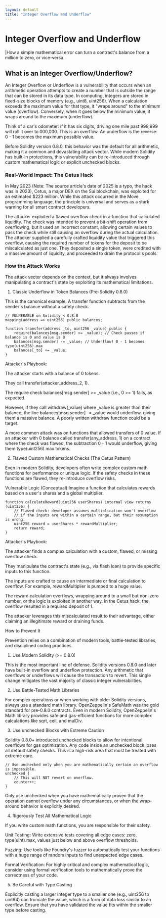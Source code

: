 ```yaml
---
layout: default
title: "Integer Overflow and Underflow"
---
```


# Integer Overflow and Underflow

|How a simple mathematical error can turn a contract's balance from a million to zero, or vice-versa.


## What is an Integer Overflow/Underflow?

An Integer Overflow or Underflow is a vulnerability that occurs when an arithmetic operation attempts to create a number that is outside the range that can be stored in its data type. In computing, integers are stored in fixed-size blocks of memory (e.g., uint8, uint256). When a calculation exceeds the maximum value for that type, it "wraps around" to the minimum value (overflow). Conversely, when it goes below the minimum value, it wraps around to the maximum (underflow).

Think of a car's odometer: if it has six digits, driving one mile past 999,999 will roll it over to 000,000. This is an overflow. An underflow is the reverse: 0 - 1 becomes the maximum possible value.

Before Solidity version 0.8.0, this behavior was the default for all arithmetic, making it a common and devastating attack vector. While modern Solidity has built-in protections, this vulnerability can be re-introduced through custom mathematical logic or explicit unchecked blocks.

### Real-World Impact: The Cetus Hack

In May 2023 (Note: The source article's date of 2025 is a typo, the hack was in 2023), Cetus, a major DEX on the Sui blockchain, was exploited for an estimated $223 million. While this attack occurred in the Move programming language, the principle is universal and serves as a stark warning for all smart contract developers.

The attacker exploited a flawed overflow check in a function that calculated liquidity. The check was intended to prevent a bit-shift operation from overflowing, but it used an incorrect constant, allowing certain values to pass the check while still causing an overflow during the actual calculation. The attacker supplied a carefully crafted liquidity value that triggered this overflow, causing the required number of tokens for the deposit to be miscalculated as just one. They deposited a single token, were credited with a massive amount of liquidity, and proceeded to drain the protocol's pools.

### How the Attack Works

The attack vector depends on the context, but it always involves manipulating a contract's state by exploiting its mathematical limitations.

1. Classic Underflow in Token Balances (Pre-Solidity 0.8.0)

This is the canonical example. A transfer function subtracts from the sender's balance without a safety check.



```sol
// VULNERABLE on Solidity < 0.8.0
mapping(address => uint256) public balances;

function transfer(address _to, uint256 _value) public {
    require(balances[msg.sender] >= _value); // Check passes if balance is 0 and value is 0
    balances[msg.sender] -= _value; // Underflow! 0 - 1 becomes type(uint256).max
    balances[_to] += _value;
}
```

Attacker's Playbook:

The attacker starts with a balance of 0 tokens.

They call transfer(attacker_address_2, 1).

The require check balances[msg.sender] >= _value (i.e., 0 >= 1) fails, as expected.

However, if they call withdraw(_value) where _value is greater than their balance, the line balances[msg.sender] -= _value would underflow, giving them a massive balance. A poorly written withdraw function could be a target.

A more common attack was on functions that allowed transfers of 0 value. If an attacker with 0 balance called transfer(any_address, 1) on a contract where the check was flawed, the subtraction 0 - 1 would underflow, giving them type(uint256).max tokens.

2. Flawed Custom Mathematical Checks (The Cetus Pattern)

Even in modern Solidity, developers often write complex custom math functions for performance or unique logic. If the safety checks in these functions are flawed, they re-introduce overflow risks.

Vulnerable Logic (Conceptual):Imagine a function that calculates rewards based on a user's shares and a global multiplier.

```sol
function calculateReward(uint256 userShares) internal view returns (uint256) {
    // Flawed check: developer assumes multiplication won't overflow
    // if the inputs are within a certain range, but their assumption is wrong.
    uint256 reward = userShares * rewardMultiplier; 
    return reward;
}
```

Attacker's Playbook:

The attacker finds a complex calculation with a custom, flawed, or missing overflow check.

They manipulate the contract's state (e.g., via flash loan) to provide specific inputs to this function.

The inputs are crafted to cause an intermediate or final calculation to overflow. For example, rewardMultiplier is pumped to a huge value.

The reward calculation overflows, wrapping around to a small but non-zero number, or the logic is exploited in another way. In the Cetus hack, the overflow resulted in a required deposit of 1.

The attacker leverages this miscalculated result to their advantage, either claiming an illegitimate reward or draining funds.

How to Prevent It

Prevention relies on a combination of modern tools, battle-tested libraries, and disciplined coding practices.

1. Use Modern Solidity (>= 0.8.0)

This is the most important line of defense. Solidity versions 0.8.0 and later have built-in overflow and underflow protection. Any arithmetic that overflows or underflows will cause the transaction to revert. This single change mitigates the vast majority of classic integer vulnerabilities.

2. Use Battle-Tested Math Libraries

For complex operations or when working with older Solidity versions, always use a standard math library. OpenZeppelin's SafeMath was the gold standard for pre-0.8.0 contracts. Even in modern Solidity, OpenZeppelin's Math library provides safe and gas-efficient functions for more complex calculations like sqrt, ceil, and mulDiv.

3. Use unchecked Blocks with Extreme Caution

Solidity 0.8.0+ introduced unchecked blocks to allow for intentional overflows for gas optimization. Any code inside an unchecked block loses all default safety checks. This is a high-risk area that must be treated with extreme care.

```
// Use unchecked only when you are mathematically certain an overflow is impossible.
unchecked {
    // This will NOT revert on overflow.
    counter++; 
}
```


Only use unchecked when you have mathematically proven that the operation cannot overflow under any circumstances, or when the wrap-around behavior is explicitly desired.

4. Rigorously Test All Mathematical Logic

If you write custom math functions, you are responsible for their safety.

Unit Testing: Write extensive tests covering all edge cases: zero, type(uint).max, values just below and above overflow thresholds.

Fuzzing: Use tools like Foundry's fuzzer to automatically test your functions with a huge range of random inputs to find unexpected edge cases.

Formal Verification: For highly critical and complex mathematical logic, consider using formal verification tools to mathematically prove the correctness of your code.

5. Be Careful with Type Casting

Explicitly casting a larger integer type to a smaller one (e.g., uint256 to uint64) can truncate the value, which is a form of data loss similar to an overflow. Ensure that you have validated the value fits within the smaller type before casting.
